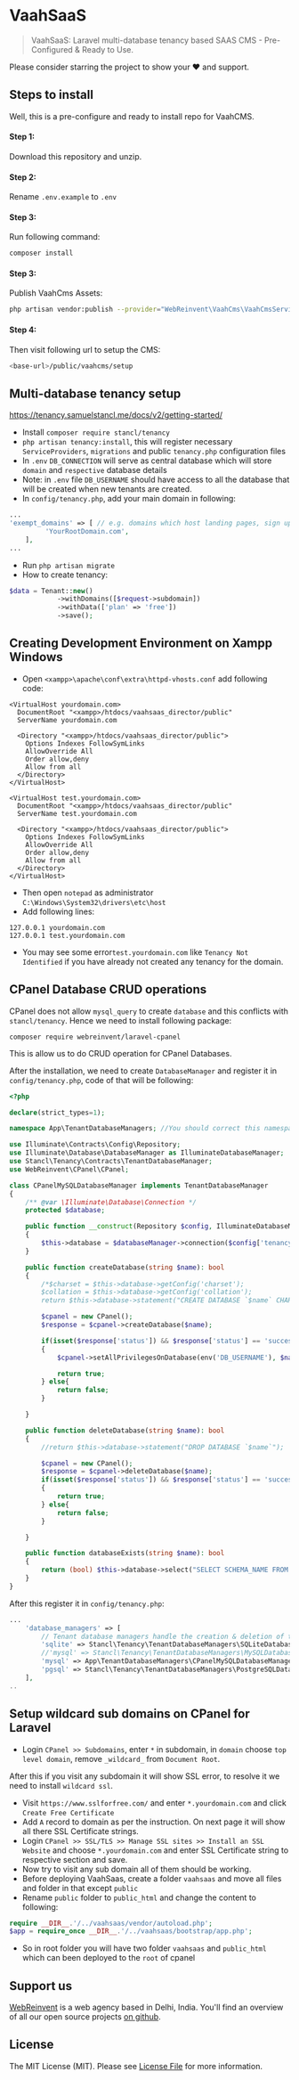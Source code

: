 # VaahSaaS
> VaahSaaS: Laravel multi-database tenancy based SAAS CMS - Pre-Configured & Ready to Use.


Please consider starring the project to show your :heart: and support.


## Steps to install
Well, this is a pre-configure and ready to install repo for VaahCMS.

#### Step 1:
Download this repository and unzip.

#### Step 2:
Rename `.env.example` to `.env`

#### Step 3:
Run following command:
```bash
composer install
```

#### Step 3:
Publish VaahCms Assets:
```bash
php artisan vendor:publish --provider="WebReinvent\VaahCms\VaahCmsServiceProvider" --tag=assets
```

#### Step 4:
Then visit following url to setup the CMS:
```bash
<base-url>/public/vaahcms/setup
```


## Multi-database tenancy setup

https://tenancy.samuelstancl.me/docs/v2/getting-started/

- Install `composer require stancl/tenancy`
- `php artisan tenancy:install`, this will register necessary `ServiceProviders`, `migrations` and public `tenancy.php` configuration files
- In `.env` `DB_CONNECTION` will serve as central database which will store `domain` and `respective` database details
- Note: in `.env` file `DB_USERNAME` should have access to all the database that will be created when new tenants are created.
- In `config/tenancy.php`, add your main domain in following:
```php
...
'exempt_domains' => [ // e.g. domains which host landing pages, sign up pages, etc
         'YourRootDomain.com',
    ],
...
``` 
- Run `php artisan migrate`
- How to create tenancy:
```php
$data = Tenant::new()
            ->withDomains([$request->subdomain])
            ->withData(['plan' => 'free'])
            ->save();
```


## Creating Development Environment on Xampp Windows

- Open `<xampp>\apache\conf\extra\httpd-vhosts.conf` add following code:
```shell
<VirtualHost yourdomain.com>
  DocumentRoot "<xampp>/htdocs/vaahsaas_director/public"
  ServerName yourdomain.com

  <Directory "<xampp>/htdocs/vaahsaas_director/public">
    Options Indexes FollowSymLinks
    AllowOverride All
    Order allow,deny
    Allow from all
  </Directory>
</VirtualHost>

<VirtualHost test.yourdomain.com>
  DocumentRoot "<xampp>/htdocs/vaahsaas_director/public"
  ServerName test.yourdomain.com

  <Directory "<xampp>/htdocs/vaahsaas_director/public">
    Options Indexes FollowSymLinks
    AllowOverride All
    Order allow,deny
    Allow from all
  </Directory>
</VirtualHost>
```

- Then open `notepad` as administrator `C:\Windows\System32\drivers\etc\host`
- Add following lines:
```shell
127.0.0.1 yourdomain.com
127.0.0.1 test.yourdomain.com
```
- You may see some error`test.yourdomain.com` like `Tenancy Not Identified` if you have already 
not created any tenancy for the domain.


## CPanel Database CRUD operations
CPanel does not allow `mysql_query` to create `database` and this conflicts with `stancl/tenancy`.
Hence we need to install following package:
```shell
composer require webreinvent/laravel-cpanel 
```
This is allow us to do CRUD operation for CPanel Databases.

After the installation, we need to create `DatabaseManager` and register it in `config/tenancy.php`, code of that will be following:
```php
<?php

declare(strict_types=1);

namespace App\TenantDatabaseManagers; //You should correct this namespace based on where the file is located

use Illuminate\Contracts\Config\Repository;
use Illuminate\Database\DatabaseManager as IlluminateDatabaseManager;
use Stancl\Tenancy\Contracts\TenantDatabaseManager;
use WebReinvent\CPanel\CPanel;

class CPanelMySQLDatabaseManager implements TenantDatabaseManager
{
    /** @var \Illuminate\Database\Connection */
    protected $database;

    public function __construct(Repository $config, IlluminateDatabaseManager $databaseManager)
    {
        $this->database = $databaseManager->connection($config['tenancy.database_manager_connections.mysql']);
    }

    public function createDatabase(string $name): bool
    {
        /*$charset = $this->database->getConfig('charset');
        $collation = $this->database->getConfig('collation');
        return $this->database->statement("CREATE DATABASE `$name` CHARACTER SET `$charset` COLLATE `$collation`");*/

        $cpanel = new CPanel();
        $response = $cpanel->createDatabase($name);

        if(isset($response['status']) && $response['status'] == 'success')
        {
            $cpanel->setAllPrivilegesOnDatabase(env('DB_USERNAME'), $name);

            return true;
        } else{
            return false;
        }

    }

    public function deleteDatabase(string $name): bool
    {
        //return $this->database->statement("DROP DATABASE `$name`");

        $cpanel = new CPanel();
        $response = $cpanel->deleteDatabase($name);
        if(isset($response['status']) && $response['status'] == 'success')
        {
            return true;
        } else{
            return false;
        }

    }

    public function databaseExists(string $name): bool
    {
        return (bool) $this->database->select("SELECT SCHEMA_NAME FROM INFORMATION_SCHEMA.SCHEMATA WHERE SCHEMA_NAME = '$name'");
    }
}

```

After this register it in `config/tenancy.php`:
```php
...
    'database_managers' => [
        // Tenant database managers handle the creation & deletion of tenant databases.
        'sqlite' => Stancl\Tenancy\TenantDatabaseManagers\SQLiteDatabaseManager::class,
        //'mysql' => Stancl\Tenancy\TenantDatabaseManagers\MySQLDatabaseManager::class, // You should use this for localhost
        'mysql' => App\TenantDatabaseManagers\CPanelMySQLDatabaseManager::class, // Correct the namespace
        'pgsql' => Stancl\Tenancy\TenantDatabaseManagers\PostgreSQLDatabaseManager::class,
    ],
..
```



## Setup wildcard sub domains on CPanel for Laravel

- Login `CPanel >> Subdomains`, enter `*` in subdomain, in `domain` choose `top level domain`, 
remove `_wildcard_` from `Document Root`.

After this if you visit any subdomain it will show SSL error, to resolve it we need to install
`wildcard ssl`. 
- Visit `https://www.sslforfree.com/` and enter `*.yourdomain.com` and click `Create Free Certificate`
- Add `A` record to domain as per the instruction. On next page it will show all there SSL Certificate strings.
- Login `CPanel >> SSL/TLS >> Manage SSL sites >> Install an SSL Website` and choose `*.yourdomain.com` and enter SSL Certificate string to respective section and save.
- Now try to visit any sub domain all of them should be working.
- Before deploying VaahSaas, create a folder `vaahsaas` and move all files and folder in that except `public`
- Rename `public` folder to `public_html` and change the content to following:
```php
require __DIR__.'/../vaahsaas/vendor/autoload.php';
$app = require_once __DIR__.'/../vaahsaas/bootstrap/app.php';
```
- So in root folder you will have two folder `vaahsaas` and `public_html` which can been deployed to the `root` of cpanel

 

## Support us

[WebReinvent](https://www.webreinvent.com) is a web agency based in Delhi, India. You'll find an overview of all our open source projects [on github](https://github.com/webreinvent).

## License

The MIT License (MIT). Please see [License File](LICENSE) for more information.
